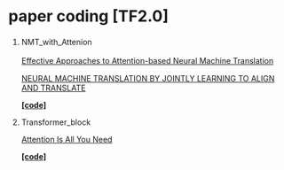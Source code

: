 # paper coding [TF2.0]

1. NMT_with_Attenion　

    [Effective Approaches to Attention-based Neural Machine Translation](https://arxiv.org/abs/1508.04025v5)　

    [NEURAL MACHINE TRANSLATION BY JOINTLY LEARNING TO ALIGN AND TRANSLATE](https://arxiv.org/pdf/1409.0473.pdf)

    **[[code]](https://github.com/SmileTM/paper_coding/tree/master/NMT_attention)**
    
2. Transformer_block

    [Attention Is All You Need](http://arxiv.org/abs/1706.03762)
    
    **[[code]](https://github.com/SmileTM/paper_coding/tree/master/Transformer)**
    